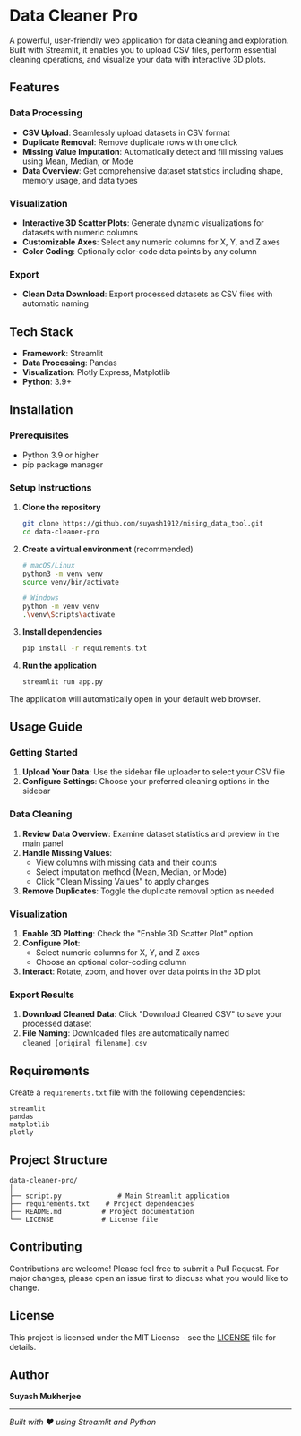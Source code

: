 # Data Cleaner Pro

A powerful, user-friendly web application for data cleaning and exploration. Built with Streamlit, it enables you to upload CSV files, perform essential cleaning operations, and visualize your data with interactive 3D plots.

## Features

### Data Processing
- **CSV Upload**: Seamlessly upload datasets in CSV format
- **Duplicate Removal**: Remove duplicate rows with one click
- **Missing Value Imputation**: Automatically detect and fill missing values using Mean, Median, or Mode
- **Data Overview**: Get comprehensive dataset statistics including shape, memory usage, and data types

### Visualization
- **Interactive 3D Scatter Plots**: Generate dynamic visualizations for datasets with numeric columns
- **Customizable Axes**: Select any numeric columns for X, Y, and Z axes
- **Color Coding**: Optionally color-code data points by any column

### Export
- **Clean Data Download**: Export processed datasets as CSV files with automatic naming

## Tech Stack

- **Framework**: Streamlit
- **Data Processing**: Pandas
- **Visualization**: Plotly Express, Matplotlib
- **Python**: 3.9+

## Installation

### Prerequisites
- Python 3.9 or higher
- pip package manager

### Setup Instructions

1. **Clone the repository**
   ```bash
   git clone https://github.com/suyash1912/mising_data_tool.git
   cd data-cleaner-pro
   ```

2. **Create a virtual environment** (recommended)
   ```bash
   # macOS/Linux
   python3 -m venv venv
   source venv/bin/activate
   
   # Windows
   python -m venv venv
   .\venv\Scripts\activate
   ```

3. **Install dependencies**
   ```bash
   pip install -r requirements.txt
   ```

4. **Run the application**
   ```bash
   streamlit run app.py
   ```

The application will automatically open in your default web browser.

## Usage Guide

### Getting Started
1. **Upload Your Data**: Use the sidebar file uploader to select your CSV file
2. **Configure Settings**: Choose your preferred cleaning options in the sidebar

### Data Cleaning
1. **Review Data Overview**: Examine dataset statistics and preview in the main panel
2. **Handle Missing Values**: 
   - View columns with missing data and their counts
   - Select imputation method (Mean, Median, or Mode)
   - Click "Clean Missing Values" to apply changes
3. **Remove Duplicates**: Toggle the duplicate removal option as needed

### Visualization
1. **Enable 3D Plotting**: Check the "Enable 3D Scatter Plot" option
2. **Configure Plot**: 
   - Select numeric columns for X, Y, and Z axes
   - Choose an optional color-coding column
3. **Interact**: Rotate, zoom, and hover over data points in the 3D plot

### Export Results
1. **Download Cleaned Data**: Click "Download Cleaned CSV" to save your processed dataset
2. **File Naming**: Downloaded files are automatically named `cleaned_[original_filename].csv`

## Requirements

Create a `requirements.txt` file with the following dependencies:

```
streamlit
pandas
matplotlib
plotly
```

## Project Structure

```
data-cleaner-pro/
│
├── script.py              # Main Streamlit application
├── requirements.txt    # Project dependencies
├── README.md          # Project documentation
└── LICENSE            # License file
```

## Contributing

Contributions are welcome! Please feel free to submit a Pull Request. For major changes, please open an issue first to discuss what you would like to change.

## License

This project is licensed under the MIT License - see the [LICENSE](LICENSE) file for details.

## Author

**Suyash Mukherjee**

---

*Built with ❤️ using Streamlit and Python*
